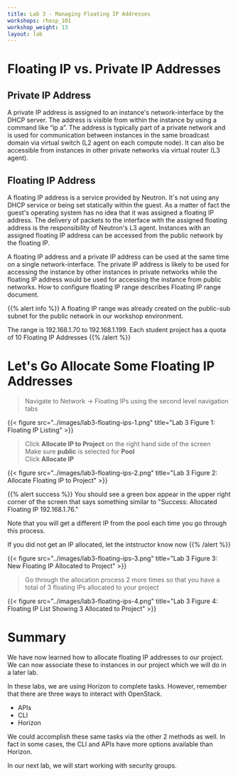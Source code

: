 ```yaml
---
title: Lab 3 - Managing Floating IP Addresses
workshops: rhosp_101
workshop_weight: 13
layout: lab
---
```


# Floating IP vs. Private IP Addresses

## Private IP Address

A private IP address is assigned to an instance's network-interface by the DHCP server. The address is visible from within the instance by using a command like “ip a”. The address is typically part of a private network and is used for communication between instances in the same broadcast domain via virtual switch (L2 agent on each compute node). It can also be accessible from instances in other private networks via virtual router (L3 agent).

## Floating IP Address

A floating IP address is a service provided by Neutron. It's not using any DHCP service or being set statically within the guest. As a matter of fact the guest's operating system has no idea that it was assigned a floating IP address. The delivery of packets to the interface with the assigned floating address is the responsibility of Neutron's L3 agent. Instances with an assigned floating IP address can be accessed from the public network by the floating IP.

A floating IP address and a private IP address can be used at the same time on a single network-interface. The private IP address is likely to be used for accessing the instance by other instances in private networks while the floating IP address would be used for accessing the instance from public networks. How to configure floating IP range describes Floating IP range document.

{{% alert info %}}
A floating IP range was already created on the public-sub subnet for the public network in our workshop environment.

The range is 192.168.1.70 to 192.168.1.199. Each student project has a quota of 10 Floating IP Addresses
{{% /alert %}}

# Let's Go Allocate Some Floating IP Addresses

> Navigate to Network -> Floating IPs using the second level navigation tabs  

{{< figure src="../images/lab3-floating-ips-1.png" title="Lab 3 Figure 1: Floating IP Listing" >}}

> Click **Allocate IP to Project** on the right hand side of the screen  
> Make sure **public** is selected for **Pool**  
> Click **Allocate IP**

{{< figure src="../images/lab3-floating-ips-2.png" title="Lab 3 Figure 2: Allocate Floating IP to Project" >}}

{{% alert success %}}
You should see a green box appear in the upper right corner of the screen that says something similar to "Success: Allocated Floating IP 192.168.1.76."

Note that you will get a different IP from the pool each time you go through this process.

If you did not get an IP allocated, let the intstructor know now
{{% /alert %}}

{{< figure src="../images/lab3-floating-ips-3.png" title="Lab 3 Figure 3: New Floating IP Allocated to Project" >}}

> Go through the allocation process 2 more times so that you have a total of 3 floating IPs allocated to your project

{{< figure src="../images/lab3-floating-ips-4.png" title="Lab 3 Figure 4: Floating IP List Showing 3 Allocated to Project" >}}

# Summary

We have now learned how to allocate floating IP addresses to our project. We can now associate these to instances in our project which we will do in a later lab.

In these labs, we are using Horizon to complete tasks. However, remember that there are three ways to interact with OpenStack.  

- APIs  
- CLI  
- Horizon

We could accomplish these same tasks via the other 2 methods as well. In fact in some cases, the CLI and APIs have more options available than Horizon.

In our next lab, we will start working with security groups.
